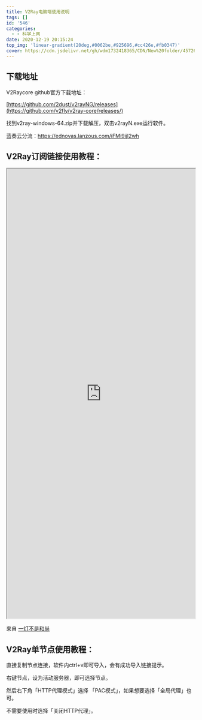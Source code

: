 ```yaml
---
title: V2Ray电脑端使用说明
tags: []
id: '546'
categories:
  - - 科学上网
date: 2020-12-19 20:15:24
top_img: 'linear-gradient(20deg,#0062be,#925696,#cc426e,#fb0347)'
cover: https://cdn.jsdelivr.net/gh/wdm1732418365/CDN/New%20folder/45726700-df29-11ea-96f1-0813cffea4ca.webp
---
```


## 下载地址
V2Raycore github官方下载地址：

[https://github.com/2dust/v2rayNG/releases](https://github.com/v2fly/v2ray-core/releases/)

找到v2ray-windows-64.zip并下载解压，双击v2rayN.exe运行软件。

蓝奏云分流：https://ednovas.lanzous.com/iFMi9ijl2wh

## V2Ray订阅链接使用教程：

<iframe src="https://iyideng.me/black-technology/cgfw/v2ray-client-download-and-using-tutorial.html#%EF%BC%882%EF%BC%89V2RayN" width="100%" height="1200"></iframe>

来自 [一灯不是和尚](https://iyideng.me/black-technology/cgfw/v2ray-client-download-and-using-tutorial.html#%EF%BC%882%EF%BC%89V2RayN)

## V2Ray单节点使用教程：

直接复制节点连接，软件内ctrl+v即可导入，会有成功导入链接提示。

右键节点，设为活动服务器，即可选择节点。

然后右下角「HTTP代理模式」选择 「PAC模式」，如果想要选择「全局代理」也可。

不需要使用时选择「关闭HTTP代理」。